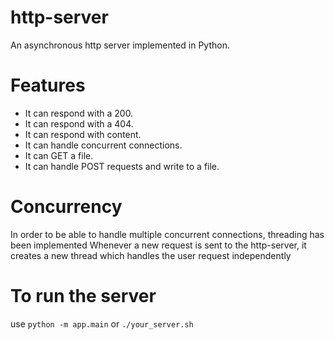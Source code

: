 # http-server

An asynchronous http server implemented in Python. 

# Features
 - It can respond with a 200.
 - It can respond with a 404.
 - It can respond with content.
 - It can handle concurrent connections.
 - It can GET a file.
 - It can handle POST requests and write to a file.

 # Concurrency 
 In order to be able to handle multiple concurrent connections, threading has been implemented
 Whenever a new request is sent to the http-server, it creates a new thread which handles the user request independently 

# To run the server
use `python -m app.main` or `./your_server.sh`